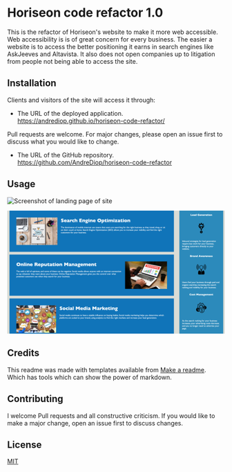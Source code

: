 # Horiseon code refactor 1.0

This is the refactor of Horiseon's website to make it more web accessible. Web accessibility is is of great concern for every business. 
The easier a website is to access the better positioning it earns in search engines like AskJeeves and Altavista. It also does not open companies up to litigation from people not being able to access the site.

## Installation

Clients and visitors of the site will access it through:

- The URL of the deployed application.
  https://andrediop.github.io/horiseon-code-refactor/

Pull requests are welcome. For major changes, please open an issue first to discuss what you would like to change.

- The URL of the GitHub repository.
  https://github.com/AndreDiop/horiseon-code-refactor



## Usage

![Screenshot of landing page of site](assets/images/screenshot1.png)

![Screenshot of below splash page](assets/images/screenshot2.png)



## Credits

This readme was made with templates available from [Make a readme](https://www.makeareadme.com/). Which has tools which can show the power of markdown.

## Contributing

I welcome Pull requests and all constructive criticism. If you would like to make a major change, open an issue first to discuss changes.

## License

[MIT](https://choosealicense.com/licenses/mit/)
